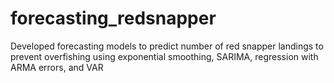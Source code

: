 # forecasting_redsnapper
Developed forecasting models to predict number of red snapper landings to prevent overfishing using exponential smoothing, SARIMA, regression with ARMA errors, and VAR
